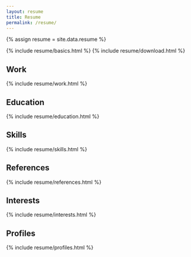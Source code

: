 ```yaml
---
layout: resume
title: Resume
permalink: /resume/
---
```


{% assign resume = site.data.resume %}

{% include resume/basics.html %}
{% include resume/download.html %}

## Work
{% include resume/work.html %}

## Education
{% include resume/education.html %}

## Skills
{% include resume/skills.html %}

## References
{% include resume/references.html %}

## Interests
{% include resume/interests.html %}

## Profiles
{% include resume/profiles.html %}
